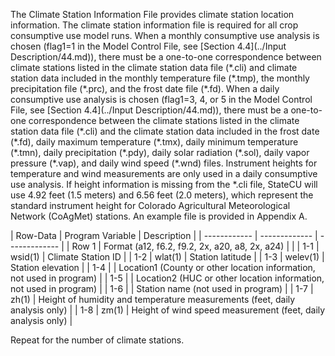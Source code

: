 The Climate Station Information File provides climate station location information.  The climate station information 
file is required for all crop consumptive use model runs.  When a monthly consumptive use analysis is chosen (flag1=1 
in the Model Control File, see [Section 4.4](../Input Description/44.md)), there must be a one-to-one correspondence between climate stations 
listed in the climate station data file (\*.cli) and climate station data included in the monthly temperature file 
(\*.tmp), the monthly precipitation file (\*.prc), and the frost date file (\*.fd).  When a daily consumptive use 
analysis is chosen (flag1=3, 4, or 5 in the Model Control File, see [Section 4.4](../Input Description/44.md)), there must be a one-to-one 
correspondence between the climate stations listed in the climate station data file (\*.cli) and the climate station 
data included in the frost date (\*.fd), daily maximum temperature (\*.tmx), daily minimum temperature (\*.tmn), daily 
precipitation (\*.pdy), daily solar radiation (\*.sol), daily vapor pressure (\*.vap), and daily wind speed (\*.wnd) 
files. Instrument heights for temperature and wind measurements are only used in a daily consumptive use analysis. 
If height information is missing from the \*.cli file, StateCU will use 4.92 feet (1.5 meters) and 6.56 feet (2.0 
meters), which represent the standard instrument height for Colorado Agricultural Meteorological Network (CoAgMet) 
stations.  An example file is provided in Appendix A.

 | Row-Data | Program Variable | Description |
    | ------------ | ------------- | ------------- |
	| Row 1 | Format (a12, f6.2, f9.2, 2x, a20, a8, 2x, a24) | |
    | 1-1 | wsid(1) | Climate Station ID |
	| 1-2 | wlat(1) | Station latitude |
	| 1-3 | welev(1) | Station elevation |
	| 1-4 | | Location1 (County or other location information, not used in program) |
	| 1-5 | | Location2 (HUC or other location information, not used in program) | 
	| 1-6 | | Station name (not used in program) | 
	| 1-7 | zh(1) | Height of humidity and temperature measurements (feet, daily analysis only) | 
	| 1-8 | zm(1) | Height of wind speed measurement (feet, daily analysis only) |
	
Repeat for the number of climate stations.
